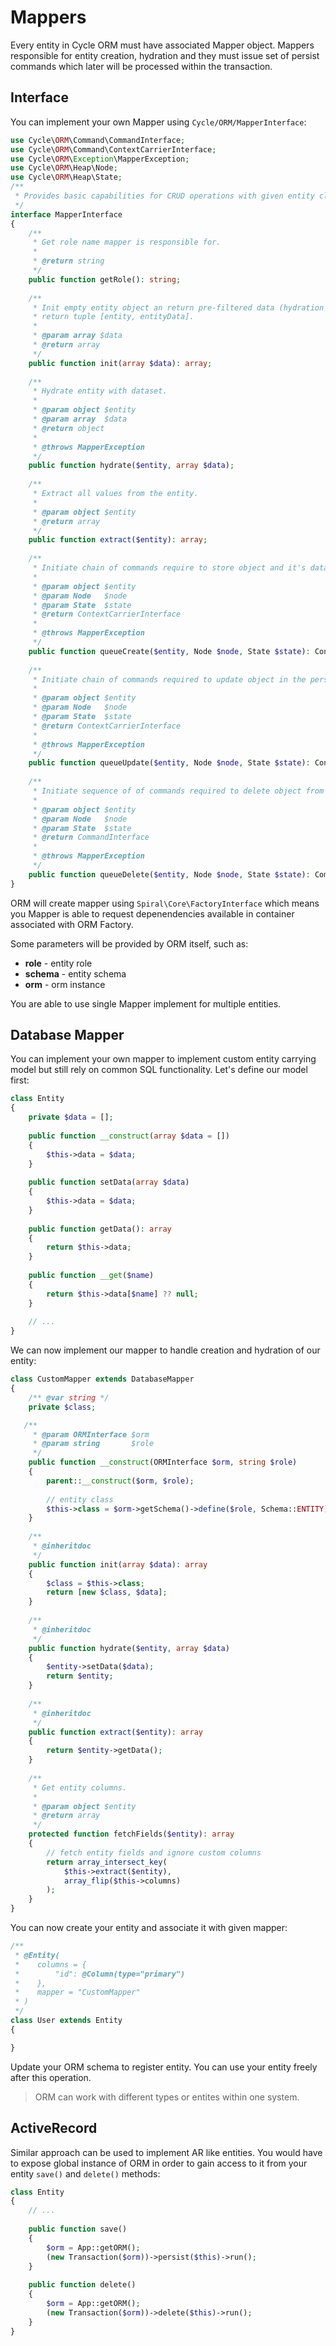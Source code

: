 # Mappers
Every entity in Cycle ORM must have associated Mapper object. Mappers responsible for entity creation, hydration and they must issue set of persist commands which later will be processed within the transaction.

## Interface
You can implement your own Mapper using `Cycle/ORM/MapperInterface`:

```php
use Cycle\ORM\Command\CommandInterface;
use Cycle\ORM\Command\ContextCarrierInterface;
use Cycle\ORM\Exception\MapperException;
use Cycle\ORM\Heap\Node;
use Cycle\ORM\Heap\State;
/**
 * Provides basic capabilities for CRUD operations with given entity class (role).
 */
interface MapperInterface
{
    /**
     * Get role name mapper is responsible for.
     *
     * @return string
     */
    public function getRole(): string;
    
    /**
     * Init empty entity object an return pre-filtered data (hydration will happen on a later stage). Must
     * return tuple [entity, entityData].
     *
     * @param array $data
     * @return array
     */
    public function init(array $data): array;
    
    /**
     * Hydrate entity with dataset.
     *
     * @param object $entity
     * @param array  $data
     * @return object
     *
     * @throws MapperException
     */
    public function hydrate($entity, array $data);
    
    /**
     * Extract all values from the entity.
     *
     * @param object $entity
     * @return array
     */
    public function extract($entity): array;
    
    /**
     * Initiate chain of commands require to store object and it's data into persistent storage.
     *
     * @param object $entity
     * @param Node   $node
     * @param State  $state
     * @return ContextCarrierInterface
     *
     * @throws MapperException
     */
    public function queueCreate($entity, Node $node, State $state): ContextCarrierInterface;
    
    /**
     * Initiate chain of commands required to update object in the persistent storage.
     *
     * @param object $entity
     * @param Node   $node
     * @param State  $state
     * @return ContextCarrierInterface
     *
     * @throws MapperException
     */
    public function queueUpdate($entity, Node $node, State $state): ContextCarrierInterface;
    
    /**
     * Initiate sequence of of commands required to delete object from the persistent storage.
     *
     * @param object $entity
     * @param Node   $node
     * @param State  $state
     * @return CommandInterface
     *
     * @throws MapperException
     */
    public function queueDelete($entity, Node $node, State $state): CommandInterface;
}
```

ORM will create mapper using `Spiral\Core\FactoryInterface` which means you Mapper is able to request depenendencies available in
container associated with ORM Factory. 

Some parameters will be provided by ORM itself, such as: 
  * **role** - entity role
  * **schema** - entity schema
  * **orm** - orm instance
  
You are able to use single Mapper implement for multiple entities.

## Database Mapper
You can implement your own mapper to implement custom entity carrying model but still rely on common SQL functionality.
Let's define our model first:

```php
class Entity 
{
    private $data = [];
    
    public function __construct(array $data = [])
    {
        $this->data = $data;
    }
    
    public function setData(array $data)
    {
        $this->data = $data;
    }
        
    public function getData(): array
    {
        return $this->data;
    }
    
    public function __get($name)
    {
        return $this->data[$name] ?? null;
    }
    
    // ...
}
```

We can now implement our mapper to handle creation and hydration of our entity:

```php
class CustomMapper extends DatabaseMapper
{
    /** @var string */
    private $class;

   /**
     * @param ORMInterface $orm
     * @param string       $role
     */
    public function __construct(ORMInterface $orm, string $role)
    {
        parent::__construct($orm, $role);
        
        // entity class
        $this->class = $orm->getSchema()->define($role, Schema::ENTITY);
    }
    
    /**
     * @inheritdoc
     */
    public function init(array $data): array
    {
        $class = $this->class;
        return [new $class, $data];
    }
    
    /**
     * @inheritdoc
     */
    public function hydrate($entity, array $data)
    {
        $entity->setData($data);
        return $entity;
    }
    
    /**
     * @inheritdoc
     */
    public function extract($entity): array
    {
        return $entity->getData();
    }
    
    /**
     * Get entity columns.
     *
     * @param object $entity
     * @return array
     */
    protected function fetchFields($entity): array
    {
        // fetch entity fields and ignore custom columns
        return array_intersect_key(
            $this->extract($entity),
            array_flip($this->columns)
        );
    }
}
```

You can now create your entity and associate it with given mapper:

```php
/**
 * @Entity(
 *    columns = {
 *        "id": @Column(type="primary")
 *    },
 *    mapper = "CustomMapper"
 * )
 */
class User extends Entity
{

}
```

Update your ORM schema to register entity. You can use your entity freely after this operation.

> ORM can work with different types or entites within one system.

## ActiveRecord 
Similar approach can be used to implement AR like entities. You would have to expose global instance of ORM in order to gain access to it
from your entity `save()` and `delete()` methods:

```php
class Entity 
{
    // ...
    
    public function save()
    {
        $orm = App::getORM();
        (new Transaction($orm))->persist($this)->run();
    }
   
    public function delete()
    {
        $orm = App::getORM();
        (new Transaction($orm))->delete($this)->run();
    }
}
```
